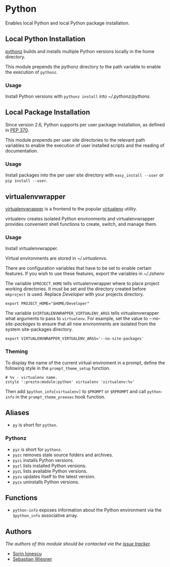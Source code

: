 Python
======

Enables local Python and local Python package installation.

Local Python Installation
-------------------------

[pythonz][4] builds and installs multiple Python versions locally in the home
directory.

This module prepends the pythonz directory to the path variable to enable the
execution of `pythonz`.

### Usage

Install Python versions with `pythonz install` into *~/.pythonz/pythons*.

Local Package Installation
--------------------------

Since version 2.6, Python supports per user package installation, as defined in
[PEP 370][1].

This module prepends per user site directories to the relevant path variables
to enable the execution of user installed scripts and the reading of
documentation.

### Usage

Install packages into the per user site directory with `easy_install --user` or
`pip install --user`.

virtualenvwrapper
-----------------

[virtualenvwrapper][2] is a frontend to the popular [virtualenv][3] utility.

virtualenv creates isolated Python environments and virtualenvwrapper provides
convenient shell functions to create, switch, and manage them.

### Usage

Install virtualenvwrapper.

Virtual environments are stored in *~/.virtualenvs*.

There are configuration variables that have to be set to enable certain features.
If you wish to use these features, export the variables in *~/.zshenv*

The variable `$PROJECT_HOME` tells virtualenvwrapper where to place project
working directories. It must be set and the directory created before `mkproject`
is used. Replace *Developer* with your projects directory.

    export PROJECT_HOME="$HOME/Developer"

The variable `$VIRTUALENVWRAPPER_VIRTUALENV_ARGS` tells virtualenvwrapper what
arguments to pass to `virtualenv`. For example, set the value to
*--no-site-packages* to ensure that all new environments are isolated from the
system site-packages directory.

    export VIRTUALENVWRAPPER_VIRTUALENV_ARGS='--no-site-packages'

### Theming

To display the name of the current virtual enviroment in a prompt, define the
following style in the `prompt_theme_setup` function.

    # %v - virtualenv name.
    zstyle ':prezto:module:python' virtualenv 'virtualenv:%v'

Then add `$python_info[virtualenv]` to `$PROMPT` or `$RPROMPT` and call
`python-info` in the `prompt_theme_preexec` hook function.

Aliases
-------

  - `py` is short for `python`.

### Pythonz

  - `pyz` is short for `pythonz`.
  - `pyzc` removes stale source folders and archives.
  - `pyzi` installs Python versions.
  - `pyzl` lists installed Python versions.
  - `pyzL` lists available Python versions.
  - `pyzu` updates itself to the latest version.
  - `pyzx` uninstalls Python versions.

Functions
---------

  - `python-info` exposes information about the Python environment via the
    `$python_info` associative array.

Authors
-------

*The authors of this module should be contacted via the [issue tracker][5].*

  - [Sorin Ionescu](https://github.com/sorin-ionescu)
  - [Sebastian Wiesner](https://github.com/lunaryorn)

[1]: http://www.python.org/dev/peps/pep-0370/
[2]: http://www.doughellmann.com/projects/virtualenvwrapper/
[3]: http://pypi.python.org/pypi/virtualenv
[4]: http://saghul.github.com/pythonz/
[5]: https://github.com/sorin-ionescu/prezto/issues

